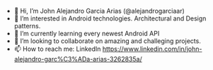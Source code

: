 - 👋 Hi, I’m John Alejandro Garcia Arias (@alejandrogarciaar)
- 👀 I’m interested in Android technologies. Architectural and Design patterns.
- 🌱 I’m currently learning every newest Android API
- 💞️ I’m looking to collaborate on amazing and challeging projects.
- 📫 How to reach me: LinkedIn https://www.linkedin.com/in/john-alejandro-garc%C3%ADa-arias-3262835a/

<!---
alejandrogarciaar/alejandrogarciaar is a ✨ special ✨ repository because its `README.md` (this file) appears on your GitHub profile.
You can click the Preview link to take a look at your changes.
--->

